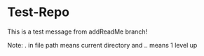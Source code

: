 # Test-Repo

This is a test message from addReadMe branch!

Note: . in file path means current directory and .. means 1 level up